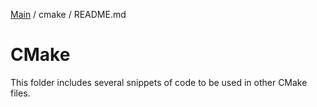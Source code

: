 [Main](/README.md) / cmake / README.md

# CMake

This folder includes several snippets of code to be used in other CMake files.
